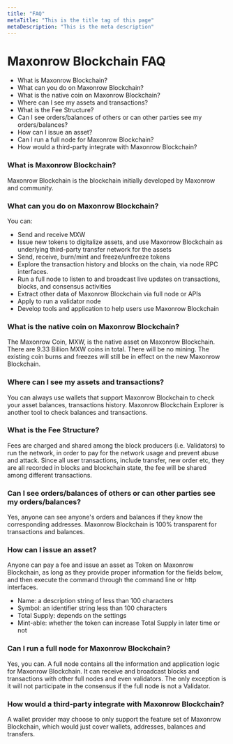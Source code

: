 ```yaml
---
title: "FAQ"
metaTitle: "This is the title tag of this page"
metaDescription: "This is the meta description"
---
```


# Maxonrow Blockchain FAQ
* What is Maxonrow Blockchain?
* What can you do on Maxonrow Blockchain?
* What is the native coin on Maxonrow Blockchain?
* Where can I see my assets and transactions?
* What is the Fee Structure?
* Can I see orders/balances of others or can other parties see my orders/balances?
* How can I issue an asset?
* Can I run a full node for Maxonrow Blockchain?
* How would a third-party integrate with Maxonrow Blockchain?


### What is Maxonrow Blockchain?
Maxonrow Blockchain is the blockchain initially developed by Maxonrow and community.

### What can you do on Maxonrow Blockchain?
You can:

* Send and receive MXW
* Issue new tokens to digitalize assets, and use Maxonrow Blockchain as underlying
    third-party transfer network for the assets
* Send, receive, burn/mint and freeze/unfreeze tokens
* Explore the transaction history and blocks on the chain, via node RPC interfaces.
* Run a full node to listen to and broadcast live updates on transactions, blocks, and consensus activities
* Extract other data of Maxonrow Blockchain via full node or APIs
* Apply to run a validator node
* Develop tools and application to help users use Maxonrow Blockchain 

### What is the native coin on Maxonrow Blockchain?
The Maxonrow Coin, MXW, is the native asset on Maxonrow Blockchain. There are 9.33 Billion MXW coins in total. There will be no mining. The existing coin burns and freezes will still be in effect on the new Maxonrow Blockchain.

### Where can I see my assets and transactions?
You can always use wallets that support Maxonrow Blockchain to check your asset balances, transactions history. Maxonrow Blockchain Explorer is another tool to check balances and transactions.

### What is the Fee Structure?
Fees are charged and shared among the block producers (i.e. Validators) to run the network, in order to pay for the network usage and prevent abuse and attack. Since all user transactions, include transfer, new order etc, they are all recorded in blocks and blockchain state, the fee will be shared among different transactions. 

### Can I see orders/balances of others or can other parties see my orders/balances?
Yes, anyone can see anyone's orders and balances if they know the corresponding addresses. Maxonrow Blockchain is 100% transparent for transactions and balances.

### How can I issue an asset?
Anyone can pay a fee and issue an asset as Token on Maxonrow Blockchain, as long as they provide proper information for the fields below, and then execute the command through the command line or http interfaces.

* Name: a description string of less than 100 characters
* Symbol: an identifier string less than 100 characters
* Total Supply: depends on the settings
* Mint-able: whether the token can increase Total Supply in later time or not

### Can I run a full node for Maxonrow Blockchain?
Yes, you can. A full node contains all the information and application logic for Maxonrow Blockchain. It can receive and broadcast blocks and transactions with other full nodes and even validators. The only exception is it will not participate in the consensus if the full node is not a Validator.


### How would a third-party integrate with Maxonrow Blockchain?
A wallet provider may choose to only support the feature set of Maxonrow Blockchain, which would just cover wallets, addresses, balances and transfers.

